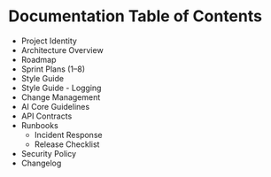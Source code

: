 # Documentation Table of Contents

- Project Identity
- Architecture Overview
- Roadmap
- Sprint Plans (1–8)
- Style Guide
- Style Guide - Logging
- Change Management
- AI Core Guidelines
- API Contracts
- Runbooks
  - Incident Response
  - Release Checklist
- Security Policy
- Changelog
